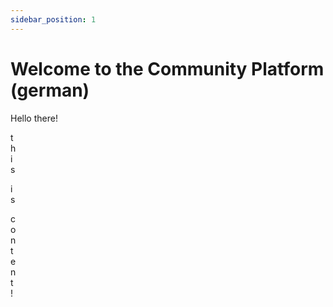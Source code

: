 ```yaml
---
sidebar_position: 1
---
```


# Welcome to the Community Platform (german)

Hello there!

t  
h  
i  
s


i  
s

c  
o  
n  
t  
e  
n  
t  
!